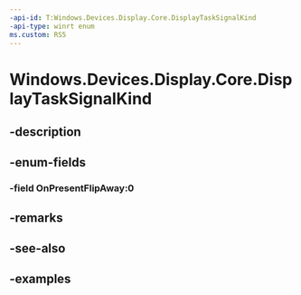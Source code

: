 ```yaml
---
-api-id: T:Windows.Devices.Display.Core.DisplayTaskSignalKind
-api-type: winrt enum
ms.custom: RS5
---
```


<!-- Enumeration syntax.
public enum DisplayTaskSignalKind : int 
-->

# Windows.Devices.Display.Core.DisplayTaskSignalKind

## -description

## -enum-fields
### -field OnPresentFlipAway:0

## -remarks

## -see-also

## -examples
